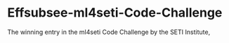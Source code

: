 # Effsubsee-ml4seti-Code-Challenge
The winning entry in the ml4seti Code Challenge by the SETI Institute,
